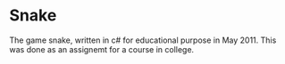 Snake
=====

The game snake, written in c# for educational purpose in May 2011. This was done as an assignemt for a course in college.